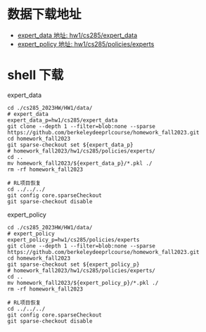 
# 数据下载地址

- [expert_data 地址: hw1/cs285/expert_data](https://github.com/berkeleydeeprlcourse/homework_fall2023/tree/main/hw1/cs285/expert_data)
- [expert_policy 地址: hw1/cs285/policies/experts](https://github.com/berkeleydeeprlcourse/homework_fall2023/tree/main/hw1/cs285/policies/experts)


# shell 下载

expert_data
```shell
cd ./cs285_2023HW/HW1/data/
# expert_data
expert_data_p=hw1/cs285/expert_data
git clone --depth 1 --filter=blob:none --sparse https://github.com/berkeleydeeprlcourse/homework_fall2023.git
cd homework_fall2023
git sparse-checkout set ${expert_data_p}
# homework_fall2023/hw1/cs285/policies/experts/
cd ..
mv homework_fall2023/${expert_data_p}/*.pkl ./
rm -rf homework_fall2023

# RL项目恢复
cd ../../../
git config core.sparseCheckout 
git sparse-checkout disable 
```

expert_policy
```shell
cd ./cs285_2023HW/HW1/data/
# expert_policy
expert_policy_p=hw1/cs285/policies/experts 
git clone --depth 1 --filter=blob:none --sparse https://github.com/berkeleydeeprlcourse/homework_fall2023.git
cd homework_fall2023
git sparse-checkout set ${expert_policy_p}
# homework_fall2023/hw1/cs285/policies/experts/
cd ..
mv homework_fall2023/${expert_policy_p}/*.pkl ./
rm -rf homework_fall2023

# RL项目恢复
cd ../../../
git config core.sparseCheckout 
git sparse-checkout disable 
```
